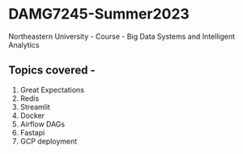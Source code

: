 # DAMG7245-Summer2023
Northeastern University - Course - Big Data Systems and Intelligent Analytics

## Topics covered -
1. Great Expectations
2. Redis
3. Streamlit
4. Docker
5. Airflow DAGs
6. Fastapi
7. GCP deployment
